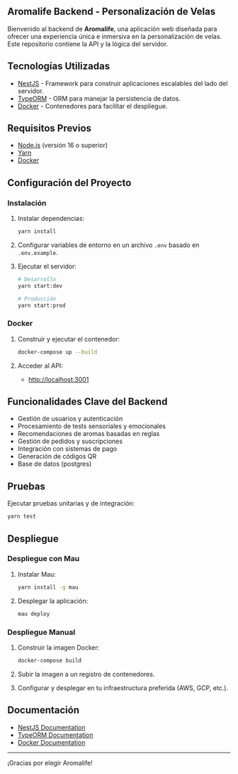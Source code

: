 ## Aromalife Backend - Personalización de Velas

Bienvenido al backend de **Aromalife**, una aplicación web diseñada para ofrecer una experiencia única e inmersiva en la personalización de velas. Este repositorio contiene la API y la lógica del servidor.

## Tecnologías Utilizadas

- [NestJS](https://nestjs.com) - Framework para construir aplicaciones escalables del lado del servidor.
- [TypeORM](https://typeorm.io) - ORM para manejar la persistencia de datos.
- [Docker](https://www.docker.com) - Contenedores para facilitar el despliegue.

## Requisitos Previos

- [Node.js](https://nodejs.org) (versión 16 o superior)
- [Yarn](https://yarnpkg.com)
- [Docker](https://www.docker.com)

## Configuración del Proyecto

### Instalación

1. Instalar dependencias:

   ```bash
   yarn install
   ```

2. Configurar variables de entorno en un archivo `.env` basado en `.env.example`.

3. Ejecutar el servidor:

   ```bash
   # Desarrollo
   yarn start:dev

   # Producción
   yarn start:prod
   ```

### Docker

1. Construir y ejecutar el contenedor:

   ```bash
   docker-compose up --build
   ```

2. Acceder al API:
   - [http://localhost:3001](http://localhost:3001)

## Funcionalidades Clave del Backend

- Gestión de usuarios y autenticación
- Procesamiento de tests sensoriales y emocionales
- Recomendaciones de aromas basadas en reglas
- Gestión de pedidos y suscripciones
- Integración con sistemas de pago
- Generación de códigos QR
- Base de datos (postgres)

## Pruebas

Ejecutar pruebas unitarias y de integración:

```bash
yarn test
```

## Despliegue

### Despliegue con Mau

1. Instalar Mau:

   ```bash
   yarn install -g mau
   ```

2. Desplegar la aplicación:

   ```bash
   mau deploy
   ```

### Despliegue Manual

1. Construir la imagen Docker:

   ```bash
   docker-compose build
   ```

2. Subir la imagen a un registro de contenedores.

3. Configurar y desplegar en tu infraestructura preferida (AWS, GCP, etc.).

## Documentación

- [NestJS Documentation](https://docs.nestjs.com)
- [TypeORM Documentation](https://typeorm.io)
- [Docker Documentation](https://docs.docker.com)

---

¡Gracias por elegir Aromalife! 